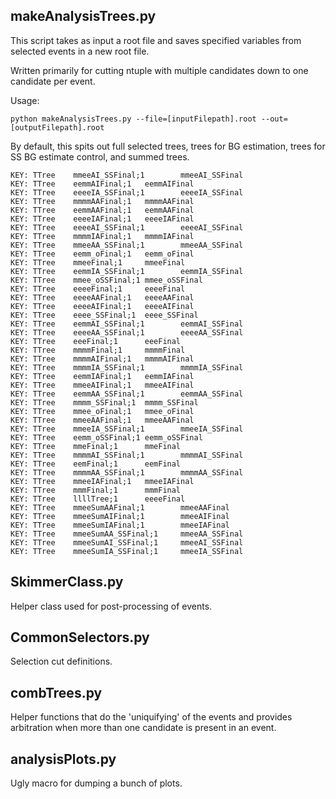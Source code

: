 
makeAnalysisTrees.py
----------------
This script takes as input a root file and saves specified variables from selected events in a new root file. 

Written primarily for cutting ntuple with multiple candidates down to one candidate per event.

Usage:
```
python makeAnalysisTrees.py --file=[inputFilepath].root --out=[outputFilepath].root
```
By default, this spits out full selected trees, trees for BG estimation, trees for SS BG estimate control, and summed trees.

```
KEY: TTree    mmeeAI_SSFinal;1        mmeeAI_SSFinal
KEY: TTree    eemmAIFinal;1   eemmAIFinal
KEY: TTree    eeeeIA_SSFinal;1        eeeeIA_SSFinal
KEY: TTree    mmmmAAFinal;1   mmmmAAFinal
KEY: TTree    eemmAAFinal;1   eemmAAFinal
KEY: TTree    eeeeIAFinal;1   eeeeIAFinal
KEY: TTree    eeeeAI_SSFinal;1        eeeeAI_SSFinal
KEY: TTree    mmmmIAFinal;1   mmmmIAFinal
KEY: TTree    mmeeAA_SSFinal;1        mmeeAA_SSFinal
KEY: TTree    eemm_oFinal;1   eemm_oFinal
KEY: TTree    mmeeFinal;1     mmeeFinal
KEY: TTree    eemmIA_SSFinal;1        eemmIA_SSFinal
KEY: TTree    mmee_oSSFinal;1 mmee_oSSFinal
KEY: TTree    eeeeFinal;1     eeeeFinal
KEY: TTree    eeeeAAFinal;1   eeeeAAFinal
KEY: TTree    eeeeAIFinal;1   eeeeAIFinal
KEY: TTree    eeee_SSFinal;1  eeee_SSFinal
KEY: TTree    eemmAI_SSFinal;1        eemmAI_SSFinal
KEY: TTree    eeeeAA_SSFinal;1        eeeeAA_SSFinal
KEY: TTree    eeeFinal;1      eeeFinal
KEY: TTree    mmmmFinal;1     mmmmFinal
KEY: TTree    mmmmAIFinal;1   mmmmAIFinal
KEY: TTree    mmmmIA_SSFinal;1        mmmmIA_SSFinal
KEY: TTree    eemmIAFinal;1   eemmIAFinal
KEY: TTree    mmeeAIFinal;1   mmeeAIFinal
KEY: TTree    eemmAA_SSFinal;1        eemmAA_SSFinal
KEY: TTree    mmmm_SSFinal;1  mmmm_SSFinal
KEY: TTree    mmee_oFinal;1   mmee_oFinal
KEY: TTree    mmeeAAFinal;1   mmeeAAFinal
KEY: TTree    mmeeIA_SSFinal;1        mmeeIA_SSFinal
KEY: TTree    eemm_oSSFinal;1 eemm_oSSFinal
KEY: TTree    mmeFinal;1      mmeFinal
KEY: TTree    mmmmAI_SSFinal;1        mmmmAI_SSFinal
KEY: TTree    eemFinal;1      eemFinal
KEY: TTree    mmmmAA_SSFinal;1        mmmmAA_SSFinal
KEY: TTree    mmeeIAFinal;1   mmeeIAFinal
KEY: TTree    mmmFinal;1      mmmFinal
KEY: TTree    llllTree;1      eeeeFinal
KEY: TTree    mmeeSumAAFinal;1        mmeeAAFinal
KEY: TTree    mmeeSumAIFinal;1        mmeeAIFinal
KEY: TTree    mmeeSumIAFinal;1        mmeeIAFinal
KEY: TTree    mmeeSumAA_SSFinal;1     mmeeAA_SSFinal
KEY: TTree    mmeeSumAI_SSFinal;1     mmeeAI_SSFinal
KEY: TTree    mmeeSumIA_SSFinal;1     mmeeIA_SSFinal
```

SkimmerClass.py
----------
Helper class used for post-processing of events.

CommonSelectors.py
-----------
Selection cut definitions.


combTrees.py
--------
Helper functions that do the 'uniquifying' of the events and provides arbitration when more than one candidate is present in an event.

analysisPlots.py
------------
Ugly macro for dumping a bunch of plots.
